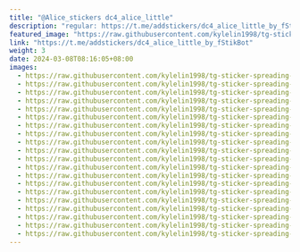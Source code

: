 ```yaml
---
title: "@Alice_stickers dc4_alice_little"
description: "regular: https://t.me/addstickers/dc4_alice_little_by_fStikBot"
featured_image: "https://raw.githubusercontent.com/kylelin1998/tg-sticker-spreading-worldwide-images/main/img/2d0d6dec-d0e2-4ab2-a521-fc63b5bf827a.jpg"
link: "https://t.me/addstickers/dc4_alice_little_by_fStikBot"
weight: 3
date: 2024-03-08T08:16:05+08:00
images:
  - https://raw.githubusercontent.com/kylelin1998/tg-sticker-spreading-worldwide-images/main/img/2d0d6dec-d0e2-4ab2-a521-fc63b5bf827a.jpg
  - https://raw.githubusercontent.com/kylelin1998/tg-sticker-spreading-worldwide-images/main/img/2803b8ee-b437-4b36-bb79-1293dd4e77d1.jpg
  - https://raw.githubusercontent.com/kylelin1998/tg-sticker-spreading-worldwide-images/main/img/76be3bc9-d76a-4dd5-b5ac-316fb3eb4ea6.jpg
  - https://raw.githubusercontent.com/kylelin1998/tg-sticker-spreading-worldwide-images/main/img/a0cc27db-5ecc-4efd-955d-ae33489f21e6.jpg
  - https://raw.githubusercontent.com/kylelin1998/tg-sticker-spreading-worldwide-images/main/img/c0271106-15b0-4980-ae6b-3176bf87d30a.jpg
  - https://raw.githubusercontent.com/kylelin1998/tg-sticker-spreading-worldwide-images/main/img/625ee63d-ceb9-4ece-a436-b67a3027425c.jpg
  - https://raw.githubusercontent.com/kylelin1998/tg-sticker-spreading-worldwide-images/main/img/3f969ff0-c471-4c2d-8b09-8fa8e5ba5c66.jpg
  - https://raw.githubusercontent.com/kylelin1998/tg-sticker-spreading-worldwide-images/main/img/a13b7e19-2de5-4275-86d5-2165531752fc.jpg
  - https://raw.githubusercontent.com/kylelin1998/tg-sticker-spreading-worldwide-images/main/img/dd9e862b-cbda-4e6d-afc6-aab3ba352c37.jpg
  - https://raw.githubusercontent.com/kylelin1998/tg-sticker-spreading-worldwide-images/main/img/632ab288-1850-4376-be6a-c360cea63988.jpg
  - https://raw.githubusercontent.com/kylelin1998/tg-sticker-spreading-worldwide-images/main/img/cc92b84f-e453-4dda-a70a-f0e3853ca2c4.jpg
  - https://raw.githubusercontent.com/kylelin1998/tg-sticker-spreading-worldwide-images/main/img/3e2b2705-f8df-4b87-bd43-3b73ac6e7740.jpg
  - https://raw.githubusercontent.com/kylelin1998/tg-sticker-spreading-worldwide-images/main/img/d25fa392-3636-40bc-98e8-c084f06c6350.jpg
  - https://raw.githubusercontent.com/kylelin1998/tg-sticker-spreading-worldwide-images/main/img/b1938e15-1207-469c-bd5d-b292b8c5fc37.jpg
  - https://raw.githubusercontent.com/kylelin1998/tg-sticker-spreading-worldwide-images/main/img/7495603c-9472-4f33-84ba-5dc5ada52b09.jpg
  - https://raw.githubusercontent.com/kylelin1998/tg-sticker-spreading-worldwide-images/main/img/279f0c03-cb73-416a-9af7-6c8f5457bc47.jpg
  - https://raw.githubusercontent.com/kylelin1998/tg-sticker-spreading-worldwide-images/main/img/a94b231c-4278-4a69-824e-77fc8d2f42fe.jpg
  - https://raw.githubusercontent.com/kylelin1998/tg-sticker-spreading-worldwide-images/main/img/68793ba7-2f55-478a-92af-6b5fe63a9bc0.jpg
  - https://raw.githubusercontent.com/kylelin1998/tg-sticker-spreading-worldwide-images/main/img/ad106270-1795-4d85-a8b7-b7cdb3b3a06e.jpg
  - https://raw.githubusercontent.com/kylelin1998/tg-sticker-spreading-worldwide-images/main/img/9a334399-6887-4c25-9c72-3c6157da2a88.jpg
---
```

